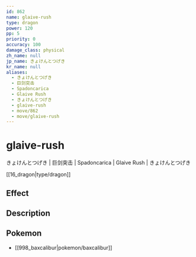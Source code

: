```yaml
---
id: 862
name: glaive-rush
type: dragon
power: 120
pp: 5
priority: 0
accuracy: 100
damage_class: physical
zh_name: null
jp_name: きょけんとつげき
kr_name: null
aliases:
  - きょけんとつげき
  - 巨剑突击
  - Spadoncarica
  - Glaive Rush
  - きょけんとつげき
  - glaive-rush
  - move/862
  - move/glaive-rush
---
```

# glaive-rush
    
きょけんとつげき | 巨剑突击 | Spadoncarica | Glaive Rush | きょけんとつげき

[[16_dragon|type/dragon]]

## Effect



## Description



## Pokemon

- [[998_baxcalibur|pokemon/baxcalibur]]

